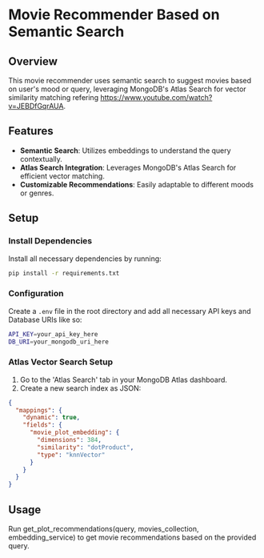 # Movie Recommender Based on Semantic Search

## Overview
This movie recommender uses semantic search to suggest movies based on user's mood or query, leveraging MongoDB's Atlas Search for vector similarity matching refering https://www.youtube.com/watch?v=JEBDfGqrAUA.

## Features
- **Semantic Search**: Utilizes embeddings to understand the query contextually.
- **Atlas Search Integration**: Leverages MongoDB's Atlas Search for efficient vector matching.
- **Customizable Recommendations**: Easily adaptable to different moods or genres.

## Setup

### Install Dependencies
Install all necessary dependencies by running:
```bash
pip install -r requirements.txt
```

### Configuration
Create a `.env` file in the root directory and add all necessary API keys and Database URIs like so:
```bash
API_KEY=your_api_key_here
DB_URI=your_mongodb_uri_here
```


### Atlas Vector Search Setup
1. Go to the 'Atlas Search' tab in your MongoDB Atlas dashboard.
2. Create a new search index as JSON:
```json
{
  "mappings": {
    "dynamic": true,
    "fields": {
      "movie_plot_embedding": {
        "dimensions": 384,
        "similarity": "dotProduct",
        "type": "knnVector"
      }
    }
  }
}
```

## Usage
Run get_plot_recommendations(query, movies_collection, embedding_service) to get movie recommendations based on the provided query.

